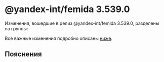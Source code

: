 # @yandex-int/femida 3.539.0

<!-- ЧЕЛОВЕЧЕСКОЕ ВСТУПЛЕНИЕ -->

Изменения, вошедшие в релиз @yandex-int/femida 3.539.0, разделены на группы:

Все важные изменения подробно описаны [ниже](#Пояснения).

## Пояснения

